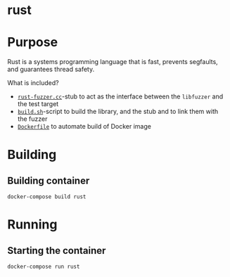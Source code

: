 # rust

# Purpose

Rust is a systems programming language that is fast, prevents segfaults, and guarantees thread safety.

What is included?

* [`rust-fuzzer.cc`](rust-fuzzer.cc)-stub to act as the interface between the `libfuzzer` and the test target
* [`build.sh`](build.sh)-script to build the library, and the stub and to link them with the fuzzer
* [`Dockerfile`](Dockerfile) to automate build of Docker image

# Building

## Building container

```console
docker-compose build rust
```

# Running

## Starting the container

```console
docker-compose run rust
```
